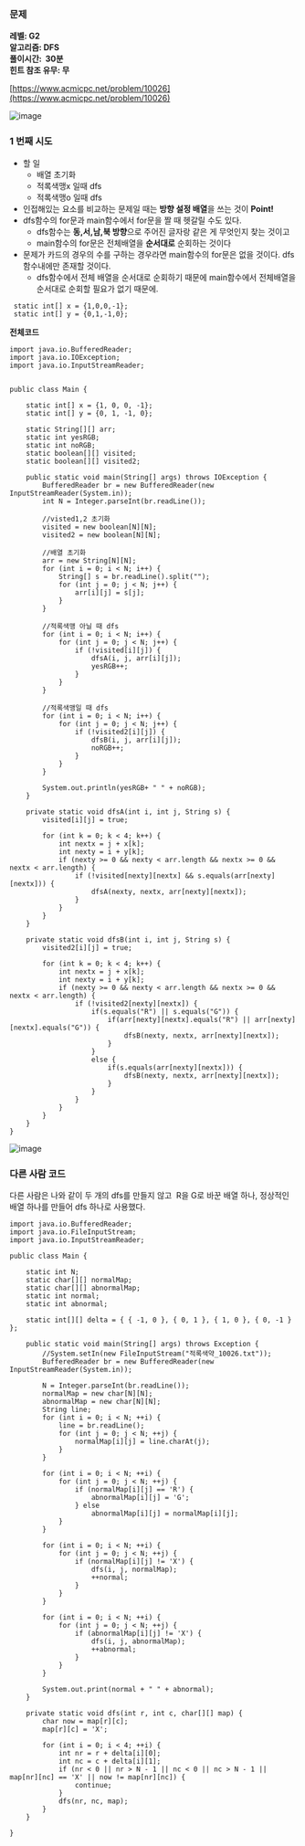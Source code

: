 ### **문제**         

**레벨: G2  
알고리즘: DFS**   
**풀이시간:  30분  
힌트 참조 유무: 무**

[https://www.acmicpc.net/problem/10026](https://www.acmicpc.net/problem/10026)

![image](https://github.com/sunwon12/Today-I-Learn/assets/92251131/885dafbc-68e1-43de-9a4e-a381fe5c786d)

### **1 번째 시도**   

-   할 일 
    -   배열 초기화
    -   적록색맹x 일때 dfs
    -   적록색맹o 일때 dfs
-   인접해있는 요소를 비교하는 문제일 때는 **방향 설정 배열**을 쓰는 것이 **Point!**
-   dfs함수의 for문과 main함수에서 for문을 짤 때 헷갈릴 수도 있다.
    -   dfs함수는 **동,서,남,북 방향**으로 주어진 글자랑 같은 게 무엇인지 찾는 것이고 
    -   main함수의 for문은 전체배열을 **순서대로** 순회하는 것이다 
-   문제가 카드의 경우의 수를 구하는 경우라면 main함수의 for문은 없을 것이다. dfs 함수내에만 존재할 것이다.
    -   dfs함수에서 전체 배열을 순서대로 순회하기 때문에 main함수에서 전체배열을 순서대로 순회할 필요가 없기 때문에.

```
 static int[] x = {1,0,0,-1};
 static int[] y = {0,1,-1,0};
```

**전체코드**

```
import java.io.BufferedReader;
import java.io.IOException;
import java.io.InputStreamReader;


public class Main {

    static int[] x = {1, 0, 0, -1};
    static int[] y = {0, 1, -1, 0};

    static String[][] arr;
    static int yesRGB;
    static int noRGB;
    static boolean[][] visited;
    static boolean[][] visited2;

    public static void main(String[] args) throws IOException {
        BufferedReader br = new BufferedReader(new InputStreamReader(System.in));
        int N = Integer.parseInt(br.readLine());

        //visted1,2 초기화
        visited = new boolean[N][N];
        visited2 = new boolean[N][N];

        //배열 초기화
        arr = new String[N][N];
        for (int i = 0; i < N; i++) {
            String[] s = br.readLine().split("");
            for (int j = 0; j < N; j++) {
                arr[i][j] = s[j];
            }
        }

        //적록색맹 아닐 때 dfs
        for (int i = 0; i < N; i++) {
            for (int j = 0; j < N; j++) {
                if (!visited[i][j]) {
                    dfsA(i, j, arr[i][j]);
                    yesRGB++;
                }
            }
        }

        //적록색맹일 때 dfs
        for (int i = 0; i < N; i++) {
            for (int j = 0; j < N; j++) {
                if (!visited2[i][j]) {
                    dfsB(i, j, arr[i][j]);
                    noRGB++;
                }
            }
        }

        System.out.println(yesRGB+ " " + noRGB);
    }

    private static void dfsA(int i, int j, String s) {
        visited[i][j] = true;

        for (int k = 0; k < 4; k++) {
            int nextx = j + x[k];
            int nexty = i + y[k];
            if (nexty >= 0 && nexty < arr.length && nextx >= 0 && nextx < arr.length) {
                if (!visited[nexty][nextx] && s.equals(arr[nexty][nextx])) {
                    dfsA(nexty, nextx, arr[nexty][nextx]);
                }
            }
        }
    }

    private static void dfsB(int i, int j, String s) {
        visited2[i][j] = true;

        for (int k = 0; k < 4; k++) {
            int nextx = j + x[k];
            int nexty = i + y[k];
            if (nexty >= 0 && nexty < arr.length && nextx >= 0 && nextx < arr.length) {
                if (!visited2[nexty][nextx]) {
                    if(s.equals("R") || s.equals("G")) {
                        if(arr[nexty][nextx].equals("R") || arr[nexty][nextx].equals("G")) {
                            dfsB(nexty, nextx, arr[nexty][nextx]);
                        }
                    }
                    else {
                        if(s.equals(arr[nexty][nextx])) {
                            dfsB(nexty, nextx, arr[nexty][nextx]);
                        }
                    }
                }
            }
        }
    }
}
```

![image](https://github.com/sunwon12/Today-I-Learn/assets/92251131/19bc98bb-605e-4b85-b256-09a46c37c07b)

### **다른 사람 코드**  

다른 사람은 나와 같이 두 개의 dfs를 만들지 않고  R을 G로 바꾼 배열 하나, 정상적인 배열 하나를 만들어 dfs 하나로 사용했다.

```
import java.io.BufferedReader;
import java.io.FileInputStream;
import java.io.InputStreamReader;

public class Main {

    static int N;
    static char[][] normalMap;
    static char[][] abnormalMap;
    static int normal;
    static int abnormal;

    static int[][] delta = { { -1, 0 }, { 0, 1 }, { 1, 0 }, { 0, -1 } };

    public static void main(String[] args) throws Exception {
        //System.setIn(new FileInputStream("적록색약_10026.txt"));
        BufferedReader br = new BufferedReader(new InputStreamReader(System.in));

        N = Integer.parseInt(br.readLine());
        normalMap = new char[N][N];
        abnormalMap = new char[N][N];
        String line;
        for (int i = 0; i < N; ++i) {
            line = br.readLine();
            for (int j = 0; j < N; ++j) {
                normalMap[i][j] = line.charAt(j);
            }
        }

        for (int i = 0; i < N; ++i) {
            for (int j = 0; j < N; ++j) {
                if (normalMap[i][j] == 'R') {
                    abnormalMap[i][j] = 'G';
                } else
                    abnormalMap[i][j] = normalMap[i][j];
            }
        }

        for (int i = 0; i < N; ++i) {
            for (int j = 0; j < N; ++j) {
                if (normalMap[i][j] != 'X') {
                    dfs(i, j, normalMap);
                    ++normal;
                }
            }
        }

        for (int i = 0; i < N; ++i) {
            for (int j = 0; j < N; ++j) {
                if (abnormalMap[i][j] != 'X') {
                    dfs(i, j, abnormalMap);
                    ++abnormal;
                }
            }
        }

        System.out.print(normal + " " + abnormal);
    }

    private static void dfs(int r, int c, char[][] map) {
        char now = map[r][c];
        map[r][c] = 'X';

        for (int i = 0; i < 4; ++i) {
            int nr = r + delta[i][0];
            int nc = c + delta[i][1];
            if (nr < 0 || nr > N - 1 || nc < 0 || nc > N - 1 || map[nr][nc] == 'X' || now != map[nr][nc]) {
                continue;
            }
            dfs(nr, nc, map);
        }
    }

}
```

